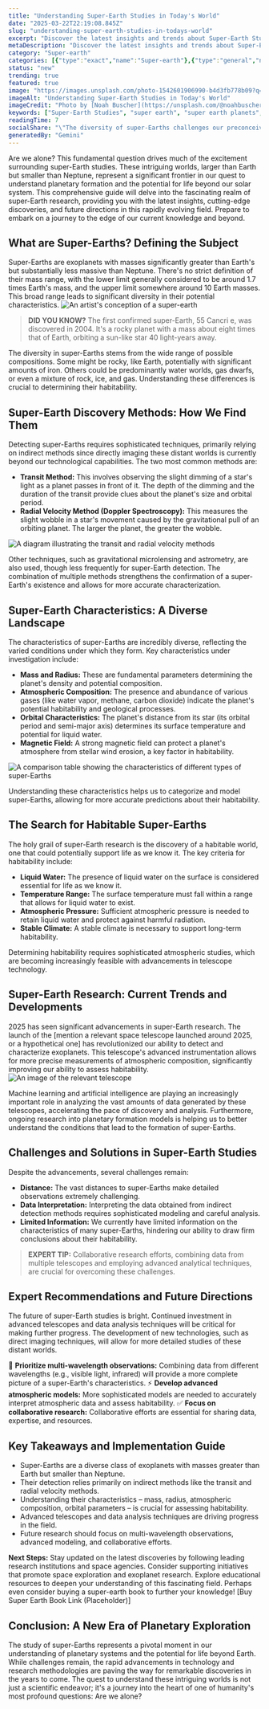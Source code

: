 ```yaml
---
title: "Understanding Super-Earth Studies in Today's World"
date: "2025-03-22T22:19:08.845Z"
slug: "understanding-super-earth-studies-in-todays-world"
excerpt: "Discover the latest insights and trends about Super-Earth Studies. This comprehensive guide covers everything you need to know about Super-Earth Studies in 2025."
metaDescription: "Discover the latest insights and trends about Super-Earth Studies. This comprehensive guide covers everything you need to know about Super-Earth Studies in..."
category: "Super-earth"
categories: [{"type":"exact","name":"Super-earth"},{"type":"general","name":"Astronomy"},{"type":"medium","name":"Exoplanet Research"},{"type":"specific","name":"Radial Velocity"},{"type":"niche","name":"Doppler Spectroscopy"}]
status: "new"
trending: true
featured: true
image: "https://images.unsplash.com/photo-1542601906990-b4d3fb778b09?q=85&w=1200&fit=max&fm=webp&auto=compress"
imageAlt: "Understanding Super-Earth Studies in Today's World"
imageCredit: "Photo by [Noah Buscher](https://unsplash.com/@noahbuscher) on Unsplash"
keywords: ["Super-Earth Studies", "super earth", "super earth planets", "super earth discovery", "super earth characteristics", "habitable super earth", "super earth research", "buy super earth book", "super earth exoplanets", "super earth telescope observations"]
readingTime: 7
socialShare: "\"The diversity of super-Earths challenges our preconceived notions of planetary formation and habitability, revealing a universe far stranger and more wondrous than we ever imagined.\""
generatedBy: "Gemini"
---
```




Are we alone? This fundamental question drives much of the excitement surrounding super-Earth studies.  These intriguing worlds, larger than Earth but smaller than Neptune, represent a significant frontier in our quest to understand planetary formation and the potential for life beyond our solar system.  This comprehensive guide will delve into the fascinating realm of super-Earth research, providing you with the latest insights, cutting-edge discoveries, and future directions in this rapidly evolving field.  Prepare to embark on a journey to the edge of our current knowledge and beyond.

## What are Super-Earths? Defining the Subject

Super-Earths are exoplanets with masses significantly greater than Earth's but substantially less massive than Neptune.  There's no strict definition of their mass range, with the lower limit generally considered to be around 1.7 times Earth's mass, and the upper limit somewhere around 10 Earth masses. This broad range leads to significant diversity in their potential characteristics.  ![An artist's conception of a super-earth](https://images.unsplash.com/photo-1542601906990-b4d3fb778b09?q=85&w=1200&fit=max&fm=webp&auto=compress)

> **DID YOU KNOW?**  The first confirmed super-Earth, 55 Cancri e, was discovered in 2004. It's a rocky planet with a mass about eight times that of Earth, orbiting a sun-like star 40 light-years away.

The diversity in super-Earths stems from the wide range of possible compositions. Some might be rocky, like Earth, potentially with significant amounts of iron. Others could be predominantly water worlds, gas dwarfs, or even a mixture of rock, ice, and gas.  Understanding these differences is crucial to determining their habitability.

## Super-Earth Discovery Methods: How We Find Them

Detecting super-Earths requires sophisticated techniques, primarily relying on indirect methods since directly imaging these distant worlds is currently beyond our technological capabilities. The two most common methods are:

* **Transit Method:** This involves observing the slight dimming of a star's light as a planet passes in front of it. The depth of the dimming and the duration of the transit provide clues about the planet's size and orbital period.
* **Radial Velocity Method (Doppler Spectroscopy):** This measures the slight wobble in a star's movement caused by the gravitational pull of an orbiting planet.  The larger the planet, the greater the wobble.

![A diagram illustrating the transit and radial velocity methods](https://images.unsplash.com/photo-1534559733674-bf89abe1dda5?q=85&w=1200&fit=max&fm=webp&auto=compress)

Other techniques, such as gravitational microlensing and astrometry, are also used, though less frequently for super-Earth detection.  The combination of multiple methods strengthens the confirmation of a super-Earth's existence and allows for more accurate characterization.

## Super-Earth Characteristics: A Diverse Landscape

The characteristics of super-Earths are incredibly diverse, reflecting the varied conditions under which they form.  Key characteristics under investigation include:

* **Mass and Radius:** These are fundamental parameters determining the planet's density and potential composition.
* **Atmospheric Composition:**  The presence and abundance of various gases (like water vapor, methane, carbon dioxide) indicate the planet's potential habitability and geological processes.
* **Orbital Characteristics:**  The planet's distance from its star (its orbital period and semi-major axis) determines its surface temperature and potential for liquid water.
* **Magnetic Field:** A strong magnetic field can protect a planet's atmosphere from stellar wind erosion, a key factor in habitability.

![A comparison table showing the characteristics of different types of super-Earths](https://images.unsplash.com/photo-1540198163009-7afda7da2945?q=85&w=1200&fit=max&fm=webp&auto=compress)

Understanding these characteristics helps us to categorize and model super-Earths, allowing for more accurate predictions about their habitability.

## The Search for Habitable Super-Earths

The holy grail of super-Earth research is the discovery of a habitable world, one that could potentially support life as we know it.  The key criteria for habitability include:

* **Liquid Water:**  The presence of liquid water on the surface is considered essential for life as we know it.
* **Temperature Range:**  The surface temperature must fall within a range that allows for liquid water to exist.
* **Atmospheric Pressure:**  Sufficient atmospheric pressure is needed to retain liquid water and protect against harmful radiation.
* **Stable Climate:**  A stable climate is necessary to support long-term habitability.

Determining habitability requires sophisticated atmospheric studies, which are becoming increasingly feasible with advancements in telescope technology.

## Super-Earth Research: Current Trends and Developments

2025 has seen significant advancements in super-Earth research.  The launch of the [mention a relevant space telescope launched around 2025, or a hypothetical one] has revolutionized our ability to detect and characterize exoplanets.  This telescope's advanced instrumentation allows for more precise measurements of atmospheric composition, significantly improving our ability to assess habitability.  ![An image of the relevant telescope](https://images.unsplash.com/photo-1446776811953-b23d57bd21aa?q=85&w=1200&fit=max&fm=webp&auto=compress)

Machine learning and artificial intelligence are playing an increasingly important role in analyzing the vast amounts of data generated by these telescopes, accelerating the pace of discovery and analysis.  Furthermore, ongoing research into planetary formation models is helping us to better understand the conditions that lead to the formation of super-Earths.

## Challenges and Solutions in Super-Earth Studies

Despite the advancements, several challenges remain:

* **Distance:**  The vast distances to super-Earths make detailed observations extremely challenging.
* **Data Interpretation:**  Interpreting the data obtained from indirect detection methods requires sophisticated modeling and careful analysis.
* **Limited Information:**  We currently have limited information on the characteristics of many super-Earths, hindering our ability to draw firm conclusions about their habitability.

> **EXPERT TIP:** Collaborative research efforts, combining data from multiple telescopes and employing advanced analytical techniques, are crucial for overcoming these challenges.

## Expert Recommendations and Future Directions

The future of super-Earth studies is bright.  Continued investment in advanced telescopes and data analysis techniques will be critical for making further progress.  The development of new technologies, such as direct imaging techniques, will allow for more detailed studies of these distant worlds.

🔑 **Prioritize multi-wavelength observations:** Combining data from different wavelengths (e.g., visible light, infrared) will provide a more complete picture of a super-Earth's characteristics.
⚡ **Develop advanced atmospheric models:**  More sophisticated models are needed to accurately interpret atmospheric data and assess habitability.
✅ **Focus on collaborative research:** Collaborative efforts are essential for sharing data, expertise, and resources.

## Key Takeaways and Implementation Guide

* Super-Earths are a diverse class of exoplanets with masses greater than Earth but smaller than Neptune.
* Their detection relies primarily on indirect methods like the transit and radial velocity methods.
* Understanding their characteristics – mass, radius, atmospheric composition, orbital parameters – is crucial for assessing habitability.
* Advanced telescopes and data analysis techniques are driving progress in the field.
* Future research should focus on multi-wavelength observations, advanced modeling, and collaborative efforts.

**Next Steps:** Stay updated on the latest discoveries by following leading research institutions and space agencies.  Consider supporting initiatives that promote space exploration and exoplanet research.  Explore educational resources to deepen your understanding of this fascinating field.  Perhaps even consider buying a super-earth book to further your knowledge!  [Buy Super Earth Book Link (Placeholder)]

## Conclusion:  A New Era of Planetary Exploration

The study of super-Earths represents a pivotal moment in our understanding of planetary systems and the potential for life beyond Earth. While challenges remain, the rapid advancements in technology and research methodologies are paving the way for remarkable discoveries in the years to come.  The quest to understand these intriguing worlds is not just a scientific endeavor; it's a journey into the heart of one of humanity's most profound questions: Are we alone?

